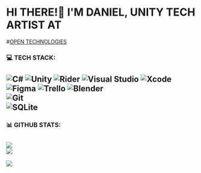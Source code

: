 # HI THERE!👋 I'M DANIEL, UNITY TECH ARTIST AT 
#[OPEN TECHNOLOGIES](https://opentechnology.pro)

### 💻 TECH STACK:
![C#](https://img.shields.io/badge/c%23-%23239120.svg?style=for-the-badge&logo=c-sharp&logoColor=white) 
![Unity](https://img.shields.io/badge/Unity-%23000000.svg?style=for-the-badge&logo=Unity&logoColor=white) 
![Rider](https://img.shields.io/badge/Rider-%23000000.svg?style=for-the-badge&logo=Rider&logoColor=white) 
![Visual Studio](https://img.shields.io/badge/Visual_Studio-%235C2D91.svg?style=for-the-badge&logo=VisualStudio&logoColor=white)
![Xcode](https://img.shields.io/badge/Xcode-%23147EFB.svg?style=for-the-badge&logo=Xcode&logoColor=white)<br/>
![Figma](https://img.shields.io/badge/figma-%23F24E1E.svg?style=for-the-badge&logo=figma&logoColor=white) 
![Trello](https://img.shields.io/badge/Trello-%23026AA7.svg?style=for-the-badge&logo=Trello&logoColor=white)
![Blender](https://img.shields.io/badge/blender-%23F5792A.svg?style=for-the-badge&logo=blender&logoColor=white) 	
![Git](https://img.shields.io/badge/git-%23F05032.svg?style=for-the-badge&logo=git&logoColor=white) 	
![SQLite](https://img.shields.io/badge/sqlite-%2307405e.svg?style=for-the-badge&logo=sqlite&logoColor=white) 
---
### 📊 GITHUB STATS:
![](https://github-readme-streak-stats.herokuapp.com/?user=danaezio&theme=dark&hide_border=true)<br/>
![](https://github-readme-stats.vercel.app/api/top-langs/?username=danaezio&theme=dark&hide_border=true&include_all_commits=true&count_private=true&layout=compact)
---
[![](https://visitcount.itsvg.in/api?id=danaezio&icon=5&color=12)](https://visitcount.itsvg.in)<br/>

